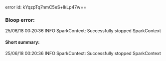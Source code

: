 error id: kYqzpTq7nmC5eS+lkLp47w==
### Bloop error:

25/06/18 00:20:36 INFO SparkContext: Successfully stopped SparkContext
#### Short summary: 

25/06/18 00:20:36 INFO SparkContext: Successfully stopped SparkContext